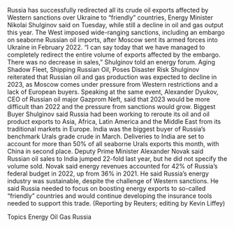 Russia has successfully redirected all its crude oil exports affected by Western sanctions over Ukraine to “friendly” countries, Energy Minister Nikolai Shulginov said on Tuesday, while still a decline in oil and gas output this year.
The West imposed wide-ranging sanctions, including an embargo on seaborne Russian oil imports, after Moscow sent its armed forces into Ukraine in February 2022.
“I can say today that we have managed to completely redirect the entire volume of exports affected by the embargo. There was no decrease in sales,” Shulginov told an energy forum.
Aging Shadow Fleet, Shipping Russian Oil, Poses Disaster Risk
Shulginov reiterated that Russian oil and gas production was expected to decline in 2023, as Moscow comes under pressure from Western restrictions and a lack of European buyers.
Speaking at the same event, Alexander Dyukov, CEO of Russian oil major Gazprom Neft, said that 2023 would be more difficult than 2022 and the pressure from sanctions would grow.
Biggest Buyer
Shulginov said Russia had been working to reroute its oil and oil product exports to Asia, Africa, Latin America and the Middle East from its traditional markets in Europe.
India was the biggest buyer of Russia’s benchmark Urals grade crude in March. Deliveries to India are set to account for more than 50% of all seaborne Urals exports this month, with China in second place.
Deputy Prime Minister Alexander Novak said Russian oil sales to India jumped 22-fold last year, but he did not specify the volume sold.
Novak said energy revenues accounted for 42% of Russia’s federal budget in 2022, up from 36% in 2021. He said Russia’s energy industry was sustainable, despite the challenge of Western sanctions.
He said Russia needed to focus on boosting energy exports to so-called “friendly” countries and would continue developing the insurance tools needed to support this trade.
(Reporting by Reuters; editing by Kevin Liffey)

Topics
Energy
Oil Gas
Russia
